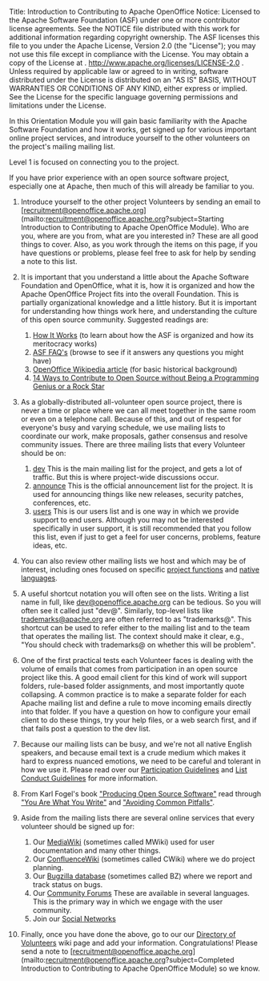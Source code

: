 Title:     Introduction to Contributing to Apache OpenOffice
Notice:    Licensed to the Apache Software Foundation (ASF) under one
           or more contributor license agreements.  See the NOTICE file
           distributed with this work for additional information
           regarding copyright ownership.  The ASF licenses this file
           to you under the Apache License, Version 2.0 (the
           "License"); you may not use this file except in compliance
           with the License.  You may obtain a copy of the License at
           .
             http://www.apache.org/licenses/LICENSE-2.0
           .
           Unless required by applicable law or agreed to in writing,
           software distributed under the License is distributed on an
           "AS IS" BASIS, WITHOUT WARRANTIES OR CONDITIONS OF ANY
           KIND, either express or implied.  See the License for the
           specific language governing permissions and limitations
           under the License.

In this Orientation Module you will gain basic familiarity with the Apache Software Foundation and how it works, get signed up for various important online project services, and introduce yourself to the other volunteers on the project's mailing mailing list.

Level 1 is focused on connecting you to the project.

If you have prior experience with an open source software project, especially one at
Apache, then much of this will already be familiar to you.

1. Introduce yourself to the other project Volunteers by sending an email to [recruitment@openoffice.apache.org](mailto:recruitment@openoffice.apache.org?subject=Starting Introduction to Contributing to Apache OpenOffice Module). Who are you, where are you from, what are you interested in? These are all good things to cover. Also, as you work through the items on this page, if you have questions or problems, please feel free to ask for help by sending a note to this list.

1. It is important that you understand a little about the Apache Software Foundation and OpenOffice, what it is, how it is organized and how the Apache OpenOffice Project fits into the overall Foundation. This is partially organizational knowledge and a little history. But it is important for understanding how things work here, and understanding the culture of this open source community. Suggested readings are:

	1. [How It Works](https://apache.org/foundation/how-it-works.html) (to learn about how the ASF is organized and how its meritocracy works)
	1. [ASF FAQ's](https://www.apache.org/foundation/faq.html) (browse to see if it answers any questions you might have)
	1. [OpenOffice Wikipedia article](https://en.wikipedia.org/wiki/OpenOffice) (for basic historical background)
	1. [14 Ways to Contribute to Open Source without Being a Programming Genius or a Rock Star](https://smartbear.com/blog/test-and-monitor/14-ways-to-contribute-to-open-source-without-being/)

1. As a globally-distributed all-volunteer open source project, there is never a time or place where we can all meet together in the same room or even on a telephone call. Because of this, and out of respect for everyone's busy and varying schedule, we use mailing lists to coordinate our work, make proposals, gather consensus and resolve community issues. There are three mailing lists that every Volunteer should be on:

	1. [dev](https://openoffice.apache.org/mailing-lists.html#development-mailing-list-public) This is the main mailing list for the project, and gets a lot of traffic. But this is where project-wide discussions occur.
	1. [announce](https://openoffice.apache.org/mailing-lists.html#announce-mailing-list) This is the official announcement list for the project. It is used for announcing things like new releases, security patches, conferences, etc.
	1. [users](https://openoffice.apache.org/mailing-lists.html#users-mailing-list-public) This is our users list and is one way in which we provide support to end users. Although you may not be interested specifically in user support, it is still recommended that you follow this list, even if just to get a feel for user concerns, problems, feature ideas, etc.

1. You can also review other mailing lists we host and which may be of interest, including ones focused on specific [project functions](https://openoffice.apache.org/mailing-lists.html) and [native languages](https://openoffice.apache.org/native-lang.html).

1. A useful shortcut notation you will often see on the lists. Writing a list name in full, like dev@openoffice.apache.org can be tedious. So you will often see it called just "dev@". Similarly, top-level lists like trademarks@apache.org are often referred to as "trademarks@". This shortcut can be used to refer either to the mailing list and to the team that operates the mailing list. The context should make it clear, e.g., "You should check with trademarks@ on whether this will be problem".

1. One of the first practical tests each Volunteer faces is dealing with the volume of emails that comes from participation in an open source project like this. A good email client for this kind of work will support folders, rule-based folder assignments, and most importantly quote collapsing. A common practice is to make a separate folder for each Apache mailing list and define a rule to move incoming emails directly into that folder. If you have a question on how to configure your email client to do these things, try your help files, or a web search first, and if that fails post a question to the dev list.

1. Because our mailing lists can be busy, and we're not all native English speakers, and because email text is a crude medium which makes it hard to express nuanced emotions, we need to be careful and tolerant in how we use it. Please read over our [Participation Guidelines](https://openoffice.apache.org/mailing-lists.html#participation-guidelines) and [List Conduct Guidelines](https://openoffice.apache.org/list-conduct.html) for more information.

1. From Karl Fogel's book ["Producing Open Source Software"](https://producingoss.com/) read through ["You Are What You Write"](https://producingoss.com/en/communications.html#you-are-what-you-write) and ["Avoiding Common Pitfalls"](https://producingoss.com/en/common-pitfalls.html).

1. Aside from the mailing lists there are several online services that every volunteer should be signed up for:

	1. Our [MediaWiki](https://wiki.openoffice.org/wiki/Main_Page) (sometimes called MWiki) used for user documentation and many other things.
	1. Our [ConfluenceWiki](https://cwiki.apache.org/confluence/display/OOOUSERS/Wiki+Home) (sometimes called CWiki) where we do project planning.
	1. Our [Bugzilla database](https://bz.apache.org/ooo/) (sometimes called BZ) where we report and track status on bugs.
	1. Our [Community Forums](https://forum.openoffice.org/) These are available in several languages. This is the primary way in which we engage with the user community.
	1. Join our [Social Networks](https://openoffice.apache.org/social.html)

1. Finally, once you have done the above, go to our our [Directory of Volunteers](https://cwiki.apache.org/confluence/display/OOOUSERS/Directory+of+Volunteers) wiki page and add your information. Congratulations! Please send a note to [recruitment@openoffice.apache.org](mailto:recruitment@openoffice.apache.org?subject=Completed Introduction to Contributing to Apache OpenOffice Module) so we know.
